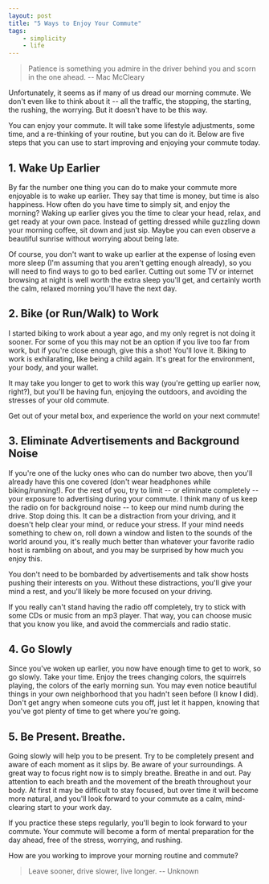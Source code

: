 ```yaml
---
layout: post
title: "5 Ways to Enjoy Your Commute"
tags:
    - simplicity
    - life
---
```

> Patience is something you admire in the driver behind you and scorn in the
one ahead.
> -- Mac McCleary

Unfortunately, it seems as if many of us dread our morning commute. We don't
even like to think about it -- all the traffic, the stopping, the starting,
the rushing, the worrying. But it doesn't have to be this way.

You can enjoy your commute. It will take some lifestyle adjustments, some
time, and a re-thinking of your routine, but you can do it. Below are five
steps that you can use to start improving and enjoying your commute today.

## 1. Wake Up Earlier

By far the number one thing you can do to make your commute more enjoyable
is to wake up earlier. They say that time is money, but time is also
happiness. How often do you have time to simply sit, and enjoy the morning?
Waking up earlier gives you the time to clear your head, relax, and get
ready at your own pace. Instead of getting dressed while guzzling down your
morning coffee, sit down and just sip. Maybe you can even observe a
beautiful sunrise without worrying about being late.

Of course, you don't want to wake up earlier at the expense of losing even
more sleep (I'm assuming that you aren't getting enough already), so you
will need to find ways to go to bed earlier. Cutting out some TV or internet
browsing at night is well worth the extra sleep you'll get, and certainly
worth the calm, relaxed morning you'll have the next day.

## 2. Bike (or Run/Walk) to Work

I started biking to work about a year ago, and my only regret is not doing
it sooner. For some of you this may not be an option if you live too far
from work, but if you're close enough, give this a shot! You'll love it.
Biking to work is exhilarating, like being a child again. It's great for the
environment, your body, and your wallet.

It may take you longer to get to work this way (you're getting up earlier
now, right?), but you'll be having fun, enjoying the outdoors, and avoiding
the stresses of your old commute.

Get out of your metal box, and experience the world on your next commute!

## 3. Eliminate Advertisements and Background Noise

If you're one of the lucky ones who can do number two above, then you'll
already have this one covered (don't wear headphones while biking/running!).
For the rest of you, try to limit -- or eliminate completely -- your
exposure to advertising during your commute. I think many of us keep the
radio on for background noise -- to keep our mind numb during the drive.
Stop doing this. It can be a distraction from your driving, and it doesn't
help clear your mind, or reduce your stress. If your mind needs something to
chew on, roll down a window and listen to the sounds of the world around
you, it's really much better than whatever your favorite radio host is
rambling on about, and you may be surprised by how much you enjoy this.

You don't need to be bombarded by advertisements and talk show hosts pushing
their interests on you. Without these distractions, you'll give your mind a
rest, and you'll likely be more focused on your driving.

If you really can't stand having the radio off completely, try to stick with
some CDs or music from an mp3 player. That way, you can choose music that
you know you like, and avoid the commercials and radio static.

## 4. Go Slowly

Since you've woken up earlier, you now have enough time to get to work, so
go slowly. Take your time. Enjoy the trees changing colors, the squirrels
playing, the colors of the early morning sun. You may even notice beautiful
things in your own neighborhood that you hadn't seen before (I know I did).
Don't get angry when someone cuts you off, just let it happen, knowing that
you've got plenty of time to get where you're going.

## 5. Be Present. Breathe.

Going slowly will help you to be present. Try to be completely present and
aware of each moment as it slips by. Be aware of your surroundings. A great
way to focus right now is to simply breathe. Breathe in and out. Pay
attention to each breath and the movement of the breath throughout your
body. At first it may be difficult to stay focused, but over time it will
become more natural, and you'll look forward to your commute as a calm,
mind-clearing start to your work day.

If you practice these steps regularly, you'll begin to look forward to your
commute. Your commute will become a form of mental preparation for the day
ahead, free of the stress, worrying, and rushing.

How are you working to improve your morning routine and commute?

> Leave sooner, drive slower, live longer.
> -- Unknown
